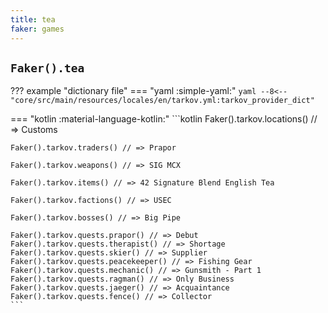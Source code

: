 ```yaml
---
title: tea
faker: games
---
```


## `Faker().tea`

??? example "dictionary file"
    === "yaml :simple-yaml:"
        ```yaml
        --8<-- "core/src/main/resources/locales/en/tarkov.yml:tarkov_provider_dict"
        ```

=== "kotlin :material-language-kotlin:"
    ```kotlin
    Faker().tarkov.locations() // => Customs

    Faker().tarkov.traders() // => Prapor

    Faker().tarkov.weapons() // => SIG MCX

    Faker().tarkov.items() // => 42 Signature Blend English Tea

    Faker().tarkov.factions() // => USEC

    Faker().tarkov.bosses() // => Big Pipe

    Faker().tarkov.quests.prapor() // => Debut
    Faker().tarkov.quests.therapist() // => Shortage
    Faker().tarkov.quests.skier() // => Supplier
    Faker().tarkov.quests.peacekeeper() // => Fishing Gear
    Faker().tarkov.quests.mechanic() // => Gunsmith - Part 1
    Faker().tarkov.quests.ragman() // => Only Business
    Faker().tarkov.quests.jaeger() // => Acquaintance
    Faker().tarkov.quests.fence() // => Collector
    ```
